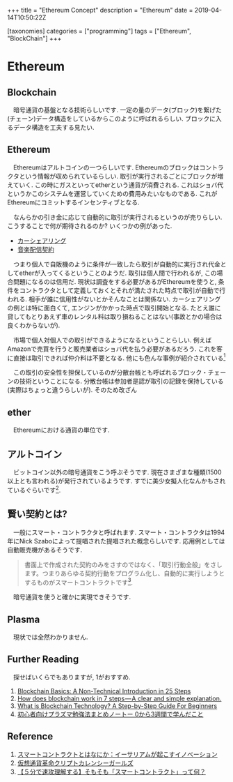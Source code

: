 +++
title = "Ethereum Concept"
description =  "Ethereum"
date = 2019-04-14T10:50:22Z

[taxonomies]
categories = ["programming"]
tags = ["Ethereum", "BlockChain"]
+++

# Ethereum

## Blockchain

　暗号通貨の基盤となる技術らしいです. 一定の量のデータ(ブロック)を繋げた(チェーン)データ構造をしているからこのように呼ばれるらしい. ブロックに入るデータ構造を工夫する見たい.

## Ethereum

　Ethereumはアルトコインの一つらしいです. Ethereumのブロックはコントラクタという情報が収められているらしい. 取引が実行されるごとにブロックが増えていく. この時にガスといってetherという通貨が消費される. これはショバ代というかこのシステムを運営していくための費用みたいなものである. これがEthereumにコミットするインセンティブとなる.

　なんらかの引き金に応じて自動的に取引が実行されるというのが売りらしい. こうすることで何が期待されるのか? いくつかの例があった.

+ [カーシェアリング](https://rhizomebrain.net/2017/07/14/smartcontract_ethereum/)
+ [音楽配信契約](https://gaiax-blockchain.com/smart-contract#Etheruem)

　つまり個人で自販機のように条件が一致したら取引が自動的に実行され代金としてetherが入ってくるということのようだ. 取引は個人間で行われるが, この場合問題になるのは信用だ. 現状は調査をする必要があるがEthereumを使うと, 条件をコントラクタとして定義しておくとそれが満たされた時点で取引が自動で行われる. 相手が誰に信用性がないとかそんなことは関係ない. カーシェアリングの例とは特に面白くて, エンジンがかかった時点で取引開始となる. たとえ誰に貸してもとりあえず車のレンタル料は取り損ねることはない(事故とかの場合は良くわからないが).

　市場で個人対個人での取引ができるようになるということらしい. 例えばAmazonで売買を行うと販売業者はショバ代を払う必要があるだろう. これを客に直接は取引できれば仲介料は不要となる. 他にも色んな事例が紹介されている[<sup>1</sup>](#ref-1)

　この取引の安全性を担保しているのが分散台帳とも呼ばれるブロック・チェーンの技術ということになる. 分散台帳は参加者是認が取引の記録を保持している(実際はちょっと違うらしいが). そのため改ざん

## ether

　Ethereumにおける通貨の単位です. 

## アルトコイン

　ビットコイン以外の暗号通貨をこう呼ぶそうです. 現在さまざまな種類(1500以上とも言われる)が発行されているようです. すでに美少女擬人化なんかもされているぐらいです[<sup>2</sup>](#ref-2).


## 賢い契約とは?

　一般にスマート・コントラクタと呼ばれます. スマート・コントラクタは1994年にNick Szaboによって提唱された提唱された概念らしいです. 応用例としては自動販売機があるそうです.

> 書面上で作成された契約のみをさすのではなく、「取引行動全般」をさします。つまりあらゆる契約行動をプログラム化し、自動的に実行しようとするものがスマートコントラクトです[<sup>3</sup>](#ref-3).

　暗号通貨を使うと確かに実現できそうです.

## Plasma

　現状では全然わかりません.

## Further Reading

　探せばいくらでもありますが, 1がおすすめ.

1. [Blockchain Basics: A Non-Technical Introduction in 25 Steps](http://www.blockchain-basics.com/)
2. [How does blockchain work in 7 steps — A clear and simple explanation.](https://blog.goodaudience.com/blockchain-for-beginners-what-is-blockchain-519db8c6677a)
3. [What is Blockchain Technology? A Step-by-Step Guide For Beginners](https://blockgeeks.com/guides/what-is-blockchain-technology/)
4. [初心者向けプラズマ勉強法まとめノートー 0から3週間で学んだこと](https://medium.com/cryptoeconomics-lab/%E5%88%9D%E5%BF%83%E8%80%85%E5%90%91%E3%81%91%E3%83%97%E3%83%A9%E3%82%BA%E3%83%9E%E5%8B%89%E5%BC%B7%E6%B3%95%E3%81%BE%E3%81%A8%E3%82%81%E3%83%8E%E3%83%BC%E3%83%88%E3%83%BC-0%E3%81%8B%E3%82%893%E9%80%B1%E9%96%93%E3%81%A7%E5%AD%A6%E3%82%93%E3%81%A0%E3%81%93%E3%81%A8-f9d68a4d617f)

## Reference
1. <a name="ref-1"></a>[スマートコントラクトとはなにか：イーサリアムが起こすイノベーション](https://rhizomebrain.net/2017/07/14/smartcontract_ethereum/)
2. <a name="ref-2"></a>[仮想通貨革命クリプトカレンシーガールズ](https://crypto-currency-girls.com/)
3. <a name="ref-3"></a>[【５分で速攻理解する】そもそも「スマートコントラクト」って何？](https://www.bibitpost.com/archives/775)
